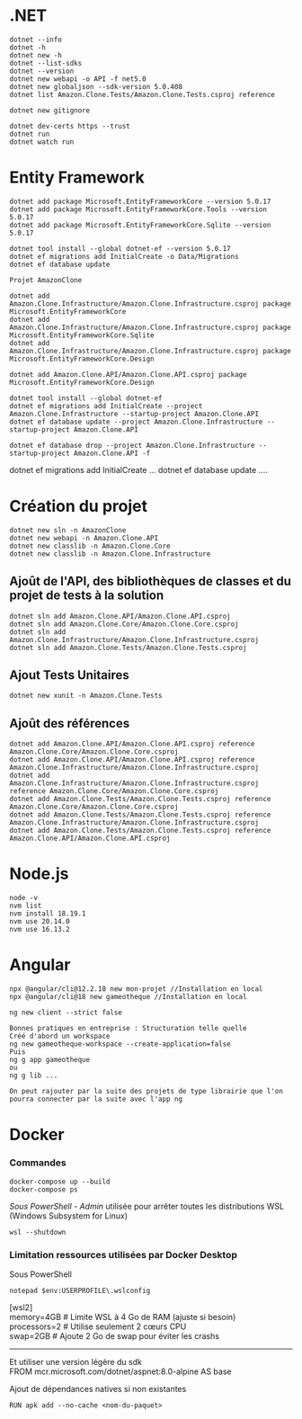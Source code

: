 # .NET
 ```
 dotnet --info
 dotnet -h
 dotnet new -h
 dotnet --list-sdks    
 dotnet --version    
 dotnet new webapi -o API -f net5.0
 dotnet new globaljson --sdk-version 5.0.408  
 dotnet list Amazon.Clone.Tests/Amazon.Clone.Tests.csproj reference
 
 dotnet new gitignore
 
 dotnet dev-certs https --trust
 dotnet run
 dotnet watch run
 ```
 
 # Entity Framework
```
dotnet add package Microsoft.EntityFrameworkCore --version 5.0.17
dotnet add package Microsoft.EntityFrameworkCore.Tools --version 5.0.17
dotnet add package Microsoft.EntityFrameworkCore.Sqlite --version 5.0.17

dotnet tool install --global dotnet-ef --version 5.0.17
dotnet ef migrations add InitialCreate -o Data/Migrations
dotnet ef database update

Projet AmazonClone

dotnet add Amazon.Clone.Infrastructure/Amazon.Clone.Infrastructure.csproj package Microsoft.EntityFrameworkCore
dotnet add Amazon.Clone.Infrastructure/Amazon.Clone.Infrastructure.csproj package Microsoft.EntityFrameworkCore.Sqlite
dotnet add Amazon.Clone.Infrastructure/Amazon.Clone.Infrastructure.csproj package Microsoft.EntityFrameworkCore.Design

dotnet add Amazon.Clone.API/Amazon.Clone.API.csproj package Microsoft.EntityFrameworkCore.Design

dotnet tool install --global dotnet-ef
dotnet ef migrations add InitialCreate --project Amazon.Clone.Infrastructure --startup-project Amazon.Clone.API
dotnet ef database update --project Amazon.Clone.Infrastructure --startup-project Amazon.Clone.API

dotnet ef database drop --project Amazon.Clone.Infrastructure --startup-project Amazon.Clone.API -f

```

dotnet ef migrations add InitialCreate ...
dotnet ef database update ....

# Création du projet
```
dotnet new sln -n AmazonClone    
dotnet new webapi -n Amazon.Clone.API    
dotnet new classlib -n Amazon.Clone.Core    
dotnet new classlib -n Amazon.Clone.Infrastructure  
```  

## Ajoût de l'API, des bibliothèques de classes et du projet de tests à la solution
```
dotnet sln add Amazon.Clone.API/Amazon.Clone.API.csproj    
dotnet sln add Amazon.Clone.Core/Amazon.Clone.Core.csproj    
dotnet sln add Amazon.Clone.Infrastructure/Amazon.Clone.Infrastructure.csproj    
dotnet sln add Amazon.Clone.Tests/Amazon.Clone.Tests.csproj
```


## Ajout Tests Unitaires
```
dotnet new xunit -n Amazon.Clone.Tests
```

## Ajoût des références
```
dotnet add Amazon.Clone.API/Amazon.Clone.API.csproj reference Amazon.Clone.Core/Amazon.Clone.Core.csproj    
dotnet add Amazon.Clone.API/Amazon.Clone.API.csproj reference Amazon.Clone.Infrastructure/Amazon.Clone.Infrastructure.csproj    
dotnet add Amazon.Clone.Infrastructure/Amazon.Clone.Infrastructure.csproj reference Amazon.Clone.Core/Amazon.Clone.Core.csproj    
dotnet add Amazon.Clone.Tests/Amazon.Clone.Tests.csproj reference Amazon.Clone.Core/Amazon.Clone.Core.csproj    
dotnet add Amazon.Clone.Tests/Amazon.Clone.Tests.csproj reference Amazon.Clone.Infrastructure/Amazon.Clone.Infrastructure.csproj    
dotnet add Amazon.Clone.Tests/Amazon.Clone.Tests.csproj reference Amazon.Clone.API/Amazon.Clone.API.csproj
```

# Node.js    

```
node -v    
nvm list    
nvm install 18.19.1    
nvm use 20.14.0    
nvm use 16.13.2    
``` 

# Angular 
```
npx @angular/cli@12.2.18 new mon-projet //Installation en local
npx @angular/cli@18 new gameotheque //Installation en local

ng new client --strict false

Bonnes pratiques en entreprise : Structuration telle quelle
Créé d'abord un workspace 
ng new gameotheque-workspace --create-application=false
Puis 
ng g app gameotheque
ou
ng g lib ...

On peut rajouter par la suite des projets de type librairie que l'on pourra connecter par la suite avec l'app ng
```

# Docker
### Commandes

```
docker-compose up --build      
docker-compose ps   
``` 

*Sous PowerShell - Admin*  utilisée pour arrêter toutes les distributions WSL (Windows Subsystem for Linux)
```
wsl --shutdown   
``` 

### Limitation ressources utilisées par Docker Desktop

Sous PowerShell     
```
notepad $env:USERPROFILE\.wslconfig 
```    

[wsl2]    
memory=4GB   # Limite WSL à 4 Go de RAM (ajuste si besoin)    
processors=2 # Utilise seulement 2 cœurs CPU    
swap=2GB     # Ajoute 2 Go de swap pour éviter les crashs    

----------

Et utiliser une version légère du sdk    
FROM mcr.microsoft.com/dotnet/aspnet:8.0-alpine AS base

Ajout de dépendances natives si non existantes   
``` 
RUN apk add --no-cache <nom-du-paquet>
```

